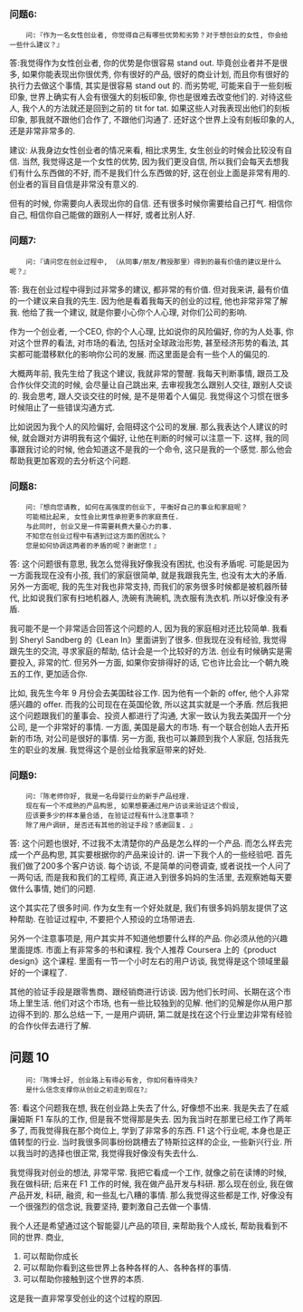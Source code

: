### 问题6:


		问:『作为一名女性创业者, 你觉得自己有哪些优势和劣势？对于想创业的女性, 你会给一些什么建议？』


答:我觉得作为女性创业者, 你的优势是你很容易 stand out. 毕竟创业者并不是很多, 如果你能表现出你很优秀, 你有很好的产品, 很好的商业计划, 而且你有很好的执行力去做这个事情, 其实是很容易 stand out 的. 而劣势呢, 可能来自于一些刻板印象, 世界上确实有人会有很强大的刻板印象, 你也是很难去改变他们的. 对待这些人, 我个人的方法就还是回到之前的 tit for tat. 如果这些人对我表现出他们的刻板印象, 那我就不跟他们合作了, 不跟他们沟通了. 还好这个世界上没有刻板印象的人, 还是非常非常多的. 

建议: 从我身边女性创业者的情况来看, 相比求男生, 女生创业的时候会比较没有自信. 当然, 我觉得这是一个女性的优势, 因为我们更没自信, 所以我们会每天去想我们有什么东西做的不好, 而不是我们什么东西做的好, 这在创业上面是非常有用的. 创业者的盲目自信是非常没有意义的. 

但有的时候, 你需要向人表现出你的自信. 还有很多时候你需要给自己打气. 相信你自己, 相信你自己能做的跟别人一样好, 或者比别人好. 




### 问题7:

		问:『请问您在创业过程中, （从同事/朋友/教授那里）得到的最有价值的建议是什么呢？』

答: 我在创业过程中得到过非常多的建议, 都非常的有价值. 但对我来讲, 最有价值的一个建议来自我的先生. 因为他是看着我每天的创业的过程, 他也非常非常了解我. 他给了我一个建议, 就是你要小心你个人心理, 对你们公司的影响. 

作为一个创业者, 一个CEO, 你的个人心理, 比如说你的风险偏好, 你的为人处事, 你对这个世界的看法, 对市场的看法, 包括对全球政治形势, 甚至经济形势的看法, 其实都可能潜移默化的影响你公司的发展. 而这里面是会有一些个人的偏见的. 


大概两年前, 我先生给了我这个建议, 我就非常的警醒. 我每天判断事情, 跟员工及合作伙伴交流的时候, 会尽量让自己跳出来,  去审视我怎么跟别人交往, 跟别人交谈的. 我会思考, 跟人交谈交往的时候, 是不是带着个人偏见. 我觉得这个习惯在很多时候阻止了一些错误沟通方式. 

比如说因为我个人的风险偏好, 会阻碍这个公司的发展. 那么我表达个人建议的时候, 就会跟对方讲明我有这个偏好, 让他在判断的时候可以注意一下. 这样, 我的同事跟我讨论的时候, 他会知道这不是我的一个命令, 这只是我的一个感觉. 那么他会帮助我更加客观的去分析这个问题. 






### 问题8:


		问:『想向您请教, 如何在高强度的创业下, 平衡好自己的事业和家庭呢？
		可能相比起来, 女性会比男性承担更多的家庭责任. 
		与此同时, 创业又是一件需要耗费大量心力的事. 
		不知您在创业过程中有遇到过这方面的困扰么？
		您是如何协调这两者的矛盾的呢？谢谢您！』


答: 这个问题很有意思, 我怎么觉得我好像我没有困扰, 也没有矛盾呢. 可能是因为一方面我现在没有小孩, 我们的家庭很简单, 就是我跟我先生, 也没有太大的矛盾. 另外一方面呢, 我的先生对我也非常支持, 而我们的家务很多时候都是被机器所替代, 比如说我们家有扫地机器人, 洗碗有洗碗机, 洗衣服有洗衣机. 所以好像没有矛盾. 


我可能不是一个非常适合回答这个问题的人, 因为我的家庭相对还比较简单. 我看到 Sheryl Sandberg 的《Lean In》里面讲到了很多. 但我现在没有经验, 我觉得跟先生的交流, 寻求家庭的帮助, 估计会是一个比较好的方法. 创业有时候确实是需要投入, 非常的忙. 但另外一方面, 如果你安排得好的话, 它也许比会比一个朝九晚五的工作, 更加适合你.

比如, 我先生今年 9 月份会去美国硅谷工作. 因为他有一个新的 offer, 他个人非常感兴趣的 offer. 而我的公司现在在英国伦敦, 所以这其实就是一个矛盾. 然后我把这个问题跟我们的董事会、投资人都进行了沟通, 大家一致认为我去美国开一个分公司, 是一个非常好的事情. 一方面, 美国是最大的市场. 有一个联合创始人去开拓新的市场, 对公司是很好的事情. 另一方面, 我也可以兼顾到我个人家庭, 包括我先生的职业的发展. 我觉得这个是创业给我家庭带来的好处. 



### 问题9:


		问:『陈老师你好, 我是一名母婴行业的新手产品经理. 
		现在有一个不成熟的产品构思, 如果想要通过用户访谈来验证这个假设, 
		应该要多少的样本量合适, 在验证过程有什么注意事项？
		除了用户调研, 是否还有其他的验证手段？感谢回复. 』


答: 这个问题也很好, 不过我不太清楚你的产品是怎么样的一个产品. 而怎么样去完成一个产品构思, 其实要根据你的产品来设计的. 讲一下我个人的一些经验吧. 首先我们做了200多个客户访谈. 每个访谈, 不是简单的问卷调查, 或者说找一个人问了一两句话, 而是我和我们的工程师, 真正进入到很多妈妈的生活里, 去观察她每天要做什么事情, 她们的问题. 

这个其实花了很多时间. 作为女生有一个好处就是, 我们有很多妈妈朋友提供了这种帮助. 在验证过程中, 不要把个人预设的立场带进去. 

另外一个注意事项是, 用户其实并不知道他想要什么样的产品. 你必须从他的兴趣里面提炼. 市面上有非常多的书和课程. 我个人推荐 Coursera 上的《product design》这个课程. 里面有一节一个小时左右的用户访谈, 我觉得是这个领域里最好的一个课程了. 

其他的验证手段是跟零售商、跟经销商进行访谈. 因为他们长时间、长期在这个市场上里生活. 他们对这个市场, 也有一些比较独到的见解. 他们的见解是你从用户那边得不到的. 那么总结一下, 一是用户调研, 第二就是找在这个行业里边非常有经验的合作伙伴去进行了解. 







## 问题 10

		问:『陈博士好, 创业路上有得必有舍, 你如何看待得失? 
		是什么信念支撑你从创业之初走到现在?』


答: 看这个问题我在想, 我在创业路上失去了什么, 好像想不出来. 我是失去了在威廉姆斯 F1 车队的工作, 但是我不觉得那是失去. 因为我当时在那里已经工作了两年多了, 而我觉得我在那个岗位上, 学到了非常多的东西. F1 这个行业呢, 本身也是正值转型的行业. 当时我很多同事纷纷跳槽去了特斯拉这样的企业, 一些新兴行业. 所以我当时的选择也很正常, 我觉得我好像没有失去什么. 

我觉得我对创业的想法, 非常平常. 我把它看成一个工作, 就像之前在读博的时候, 我在做科研; 后来在 F1 工作的时候, 我在做产品开发与科研. 那么现在创业, 我在做产品开发, 科研, 融资, 和一些乱七八糟的事情. 那么我觉得这些都是工作, 好像没有一个很强烈的信念说, 我要坚持, 要刺激自己去做一个事情. 

我个人还是希望通过这个智能婴儿产品的项目, 来帮助我个人成长, 帮助我看到不同的世界. 商业, 
1. 可以帮助你成长
2. 可以帮助你看到这些世界上各种各样的人、各种各样的事情.
3. 可以帮助你接触到这个世界的本质. 

这是我一直非常享受创业的这个过程的原因. 






